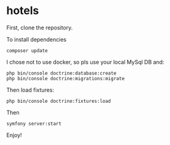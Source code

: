 # hotels

First, clone the repository.

To install dependencies

```
composer update
```

I chose not to use docker, so pls use your local MySql DB and:

```
php bin/console doctrine:database:create
php bin/console doctrine:migrations:migrate
```

Then load fixtures:
```
php bin/console doctrine:fixtures:load
```

Then 
```
symfony server:start 
```

Enjoy!
